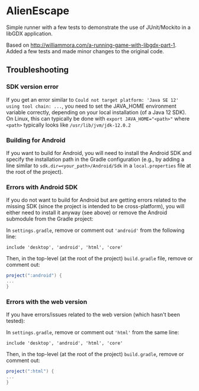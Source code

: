 # AlienEscape
Simple runner with a few tests to demonstrate the use of JUnit/Mockito in a libGDX application.

Based on http://williammora.com/a-running-game-with-libgdx-part-1.  
Added a few tests and made minor changes to the original code.

## Troubleshooting

### SDK version error
If you get an error similar to ``Could not target platform: 'Java SE 12' using tool chain: ...``, you need to set the JAVA_HOME environment variable correctly, depending on your local installation (of a Java 12 SDK).
On Linux, this can typically be done with ``export JAVA_HOME="<path>"`` where ``<path>`` typically looks like ``/usr/lib/jvm/jdk-12.0.2``

### Building for Android
If you want to build for Android, you will need to install the Android SDK and specify the installation path in the Gradle configuration (e.g., by adding a line similar to `sdk.dir=<your_path>/Android/Sdk` in a `local.properties` file at the root of the project).

### Errors with Android SDK
If you do not want to build for Android but are getting errors related to the missing SDK (since the project is intended to be cross-platform), you will either need to install it anyway (see above) or remove the Android submodule from the Gradle project:

In `settings.gradle`, remove or comment out `'android'` from the following line:
```
include 'desktop', 'android', 'html', 'core'
```

Then, in the top-level (at the root of the project) `build.gradle` file, remove or comment out:
```groovy
project(":android") {
...
}
```
### Errors with the web version
If you have errors/issues related to the web version (which hasn't been tested):

In `settings.gradle`, remove or comment out `'html'` from the same line:
```
include 'desktop', 'android', 'html', 'core'
```

Then, in the top-level (at the root of the project) `build.gradle`, remove or comment out:
```groovy
project(":html") {
...
}
```

